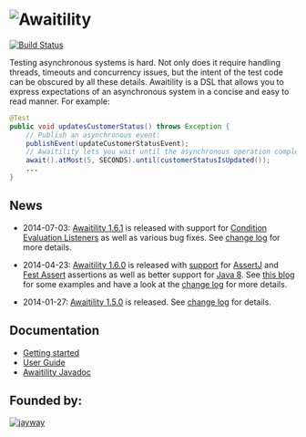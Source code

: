 # ![Awaitility](resources/Awaitility_logo_red_small.png) 
[![Build Status](https://travis-ci.org/jayway/awaitility.svg)](https://travis-ci.org/jayway/awaitility)

Testing asynchronous systems is hard. Not only does it require handling threads, timeouts and concurrency issues, but the intent of the test code can be obscured by all these details. Awaitility is a DSL that allows you to express expectations of an asynchronous system in a concise and easy to read manner. For example:

```java
@Test
public void updatesCustomerStatus() throws Exception {
    // Publish an asynchronous event:
    publishEvent(updateCustomerStatusEvent);
    // Awaitility lets you wait until the asynchronous operation completes:
    await().atMost(5, SECONDS).until(customerStatusIsUpdated());
    ...
}
```


## News

* 2014-07-03: [Awaitility 1.6.1](http://awaitility.googlecode.com/files/awaitility-1.6.1.zip) is released with support for [Condition Evaluation Listeners](doc/usage.md#condition-evaluation-listener) as well as various bug fixes. See [change log](changelog.txt) for more details.

* 2014-04-23: [Awaitility 1.6.0](http://awaitility.googlecode.com/files/awaitility-1.6.0.zip) is released with [support](doc/usage.md#example-8---using-assertj-or-fest-assert) for [AssertJ](http://joel-costigliola.github.io/assertj/) and [Fest Assert](https://code.google.com/p/fest/) assertions as well as better support for [Java 8](doc/usage.md#example-7---java-8). See [this blog](http://www.jayway.com/2014/04/23/java-8-and-assertj-support-in-awaitility-1-6-0/) for some examples and have a look at the [change log](changelog.txt) for more details.

* 2014-01-27: [Awaitility 1.5.0](http://dl.bintray.com/johanhaleby/generic/awaitility-1.5.0.zip) is released. See [change log](changelog.txt) for details.


## Documentation

* [Getting started](doc/getting-started.md)
* [User Guide](doc/usage.md)
* [Awaitility Javadoc](http://awaitility.googlecode.com/svn/tags/1.6.1/apidocs/com/jayway/awaitility/Awaitility.html)


## Founded by:

[![jayway](http://www.arctiquator.com/oppenkallkod/assets/images/jayway_logo.png)](http://www.jayway.com)
